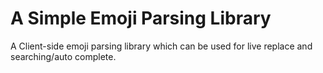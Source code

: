 # A Simple Emoji Parsing Library

A Client-side emoji parsing library which can be used for live replace and searching/auto complete.